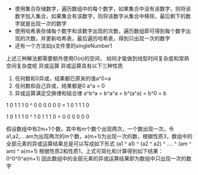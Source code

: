 - 使用集合存储数字，遍历数组中的每个数字，如果集合中没有该数字，则将该数字加入集合，如果集合有该数字，则将该数字从集合中移除，最后剩下的数字就是出现一次的数字
- 使用哈希表存储每个数字和该数字出现的次数，遍历数组即可得到每个数字出现的次数，并更新哈希表，最后遍历哈希表，得到只出现一次的数字
- 还有一个方法如js文件里的singleNumber1

上述三种解法都需要额外使用O(n)的空间，
如何才能做到线型时间复杂度和常熟空间复杂度呢
异或运算
异或运算具有以下三种性质
1. 任何数和0异或，结果都已原来的值a^0=a
2. 任何数和自己异或，结果都是0 a^a = 0 
3. 异或运算满足交换律和结合律 a^b^a = b^a^a = b^(a^a) = b^0 = b

1 0 1 1 1 0 ^
0 0 0 0 0 0 =
1 0 1 1 1 0

1 0 1 1 1 0 ^
1 0 1 1 1 0 =
0 0 0 0 0 0 

假设数组中有2m+1个数，其中有m个数个出现两次，一个数出现一次。令a1,a2,....am为出现两次的m个数，a(m+1)为出现一次的数，根据性质3，数组中的全部元素的异或运算结果总是可以写成如下形式
(a1 ^ a1) ^ (a2 ^ a2) ^ .... ^ (am ^ am) ^ a(m+1)
根据性质2和性质1，上式可简化和计算得到如下结果：
0^0^0^a(m+1)
因此数组中的全部元素的异或运算结果即为数组中只出现一次的数字



